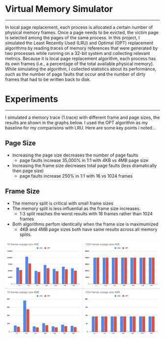 # Virtual Memory Simulator
-------------------------
In local page replacement, each process is allocated a certain number of physical memory frames. Once a page needs to be evicted, the victim page is selected among the pages of the same process. In this project, I simulated the Least Recently Used (LRU) and Optimal (OPT) replacement algorithms by reading traces of memory references that were generated by two processes while running on a 32-bit system and collecting relevant metrics. Because it is local page replacement algorithm, each process has its own frames (i.e., a percentage of the total available physical memory). While simulating the algorithm, I collected statistics about its performance, such as the number of page faults that occur and the number of dirty frames that had to be written back to disk.

# Experiments
-------------------------
I simulated a memory trace (1.trace) with different frame and page sizes, the results are shown in the graphs below. I used the OPT algorithm as my baseline for my comparisons with LRU. Here are some key points i noted...

Page Size 
----------
* Increasing the page size decreases the number of page faults
  * page faults increase 35,000% in 1:1 with 4KB vs 4MB page size
* Increasing the frame size decreases total page faults (less dramatically then page size)
  * page faults increase 250% in 1:1 with 16 vs 1024 frames

Frame Size
----------
* The memory split is critical with small frame sizes
* The memory split is less influential as the frame size increases.
  * 1:3 split reaches the worst results with 16 frames rather than 1024 frames
* Both algorithms perfom identically when the frame size is maximumized
  * 4KB and 4MB page sizes both have same results across all memory splits.

![graphs](graphs.png)

